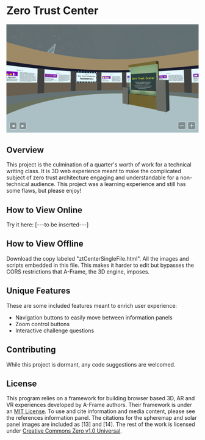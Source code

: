 # Zero Trust Center

![preview](preview.png)

## Overview
This project is the culmination of a quarter's worth of work for a technical writing class. It is 3D web experience meant to make the complicated subject of zero trust architecture engaging and understandable for a non-technical audience. This project was a learning experience and still has some flaws, but please enjoy!

## How to View Online
Try it here: [---to be inserted---]

## How to View Offline
Download the copy labeled "ztCenterSingleFile.html". All the images and scripts embedded in this file. This makes it harder to edit but bypasses the CORS restrictions that A-Frame, the 3D engine, imposes.

## Unique Features
These are some included features meant to enrich user experience:
- Navigation buttons to easily move between information panels
- Zoom control buttons
- Interactive challenge questions

## Contributing
While this project is dormant, any code suggestions are welcomed.

## License
This program relies on a framework for building browser based 3D, AR and VR experiences developed by A-Frame authors. Their framework is under an [MIT License](LICENSE-MIT).
To use and cite information and media content, please see the references information panel. The citations for the spheremap and solar panel images are included as [13] and [14].
The rest of the work is licensed under [Creative Commons Zero v1.0 Universal](LICENSE-CC0).
